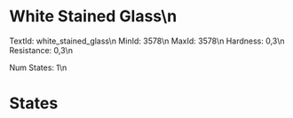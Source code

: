# White Stained Glass\n
TextId: white_stained_glass\n
MinId: 3578\n
MaxId: 3578\n
Hardness: 0,3\n
Resistance: 0,3\n

Num States: 1\n
# States
```

```